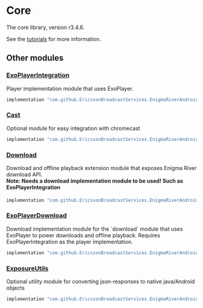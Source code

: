 # Core

The core library, version r3.4.6.

See the [tutorials](tutorials/index.md) for more information.

## Other modules

### [ExoPlayerIntegration](https://github.com/EricssonBroadcastServices/EnigmaRiverAndroidExoPlayerIntegration/tree/r3.4.6)

<p>Player implementation module that uses ExoPlayer.</p>

```gradle
implementation "com.github.EricssonBroadcastServices.EnigmaRiverAndroid:exoplayerintegration:r3.4.6"
```

### [Cast](https://github.com/EricssonBroadcastServices/EnigmaRiverAndroidCast/tree/r3.4.6)

<p>Optional module for easy integration with chromecast</p>

```gradle
implementation "com.github.EricssonBroadcastServices.EnigmaRiverAndroid:cast:r3.4.6"
```

### [Download](https://github.com/EricssonBroadcastServices/EnigmaRiverAndroidDownload/tree/r3.4.6)

<p>Download and offline playback extension module that exposes Enigma River download API.</p>
<h4 style="margin-top: -1em">Note: Needs a download implementation module to be used! Such as ExoPlayerIntegration</h4>

```gradle
implementation "com.github.EricssonBroadcastServices.EnigmaRiverAndroid:download:r3.4.6"
```

### [ExoPlayerDownload](https://github.com/EricssonBroadcastServices/EnigmaRiverAndroidExoPlayerDownload/tree/r3.4.6)

<p>Download implementation module for the `download` module that uses ExoPlayer to power downloads and offline playback. Requires ExoPlayerIntegration as the player implementation.</p>

```gradle
implementation "com.github.EricssonBroadcastServices.EnigmaRiverAndroid:exoPlayerDownload:r3.4.6"
```

### [ExposureUtils](https://github.com/EricssonBroadcastServices/EnigmaRiverAndroidExposureUtils/tree/r3.4.6)

<p>Optional utility module for converting json-responses to native java/Android objects</p>

```gradle
implementation "com.github.EricssonBroadcastServices.EnigmaRiverAndroid:exposureUtils:r3.4.6"
```